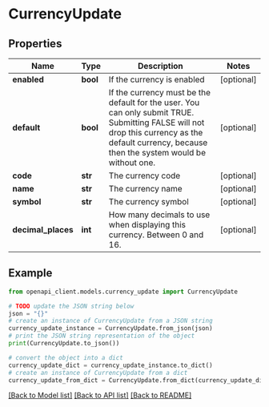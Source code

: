 # CurrencyUpdate


## Properties

Name | Type | Description | Notes
------------ | ------------- | ------------- | -------------
**enabled** | **bool** | If the currency is enabled | [optional] 
**default** | **bool** | If the currency must be the default for the user. You can only submit TRUE. Submitting FALSE will not drop this currency as the default currency, because then the system would be without one. | [optional] 
**code** | **str** | The currency code | [optional] 
**name** | **str** | The currency name | [optional] 
**symbol** | **str** | The currency symbol | [optional] 
**decimal_places** | **int** | How many decimals to use when displaying this currency. Between 0 and 16. | [optional] 

## Example

```python
from openapi_client.models.currency_update import CurrencyUpdate

# TODO update the JSON string below
json = "{}"
# create an instance of CurrencyUpdate from a JSON string
currency_update_instance = CurrencyUpdate.from_json(json)
# print the JSON string representation of the object
print(CurrencyUpdate.to_json())

# convert the object into a dict
currency_update_dict = currency_update_instance.to_dict()
# create an instance of CurrencyUpdate from a dict
currency_update_from_dict = CurrencyUpdate.from_dict(currency_update_dict)
```
[[Back to Model list]](../README.md#documentation-for-models) [[Back to API list]](../README.md#documentation-for-api-endpoints) [[Back to README]](../README.md)


